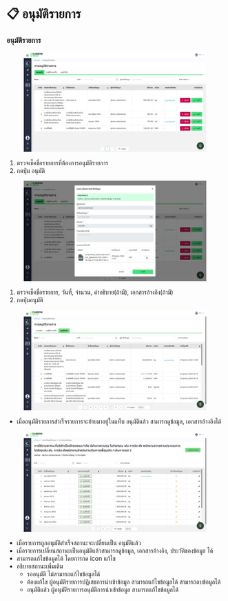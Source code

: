 # 📋 อนุมัติรายการ

### อนุมัติรายการ

<figure><img src="../../.gitbook/assets/image (44).png" alt=""><figcaption></figcaption></figure>

1. ตรวจเช็คชื่อรายการที่ต้องการอนุมัติรายการ
2. กดปุ่ม อนุมัติ

<figure><img src="../../.gitbook/assets/image (45).png" alt=""><figcaption></figcaption></figure>

1. ตรวจเช็คชื่อรายการ, วันที่, จำนวน, คำอธิบาย(ถ้ามี), เอกสารอ้างอิง(ถ้ามี)
2. กดปุ่มอนุมัติ

<figure><img src="../../.gitbook/assets/image (46).png" alt=""><figcaption></figcaption></figure>

* เมื่ออนุมัติรายการสำเร็จรายการจะย้ายมาอยู่ในแท็บ อนุมัติแล้ว สามารถดูข้อมูล, เอกสารอ้างอิงได้

<figure><img src="../../.gitbook/assets/image (47).png" alt=""><figcaption></figcaption></figure>

* เมื่อรายการถูกอนุมัติสำเร็จสถานะจะเปลี่ยนเป็น อนุมัติแล้ว&#x20;
* เมื่อรายการเปลี่ยนสถานะเป็นอนุมัติแล้วสามารถดูข้อมูล, เอกสารอ้างอิง, ประวัติของข้อมูล ได้
* สามารถแก้ไขข้อมูลได้ โดยการกด icon แก้ไข
* อธิบายสถานะเพิ่มเติม
  * รออนุมัติ ไม่สามารถแก้ไขข้อมูลได้
  * ต้องแก้ไข ผู้อนุมัติรายการปฎิเสธการนำเข้าข้อมูล สามารถแก้ไขข้อมูลได้ สามารถลบข้อมูลได้
  * อนุมัติแล้ว ผู้อนุมัติรายการอนุมัติการนำเข้าข้อมูล สามารถแก้ไขข้อมูลได้
